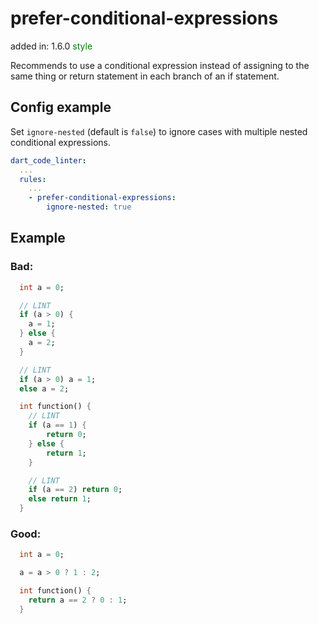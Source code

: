 # prefer-conditional-expressions
added in: 1.6.0 <span style="color: green">style</span>

Recommends to use a conditional expression instead of assigning to the same thing or return statement in each branch of an if statement.

## Config example
Set `ignore-nested` (default is `false`) to ignore cases with multiple nested conditional expressions.
```yaml
dart_code_linter:
  ...
  rules:
    ...
    - prefer-conditional-expressions:
        ignore-nested: true
```
## Example
### Bad:
```dart
  int a = 0;

  // LINT
  if (a > 0) {
    a = 1;
  } else {
    a = 2;
  }

  // LINT
  if (a > 0) a = 1;
  else a = 2;

  int function() {
    // LINT
    if (a == 1) {
        return 0;
    } else {
        return 1;
    }

    // LINT
    if (a == 2) return 0;
    else return 1;
  }
```
### Good:
```dart
  int a = 0;

  a = a > 0 ? 1 : 2;

  int function() {
    return a == 2 ? 0 : 1;
  }
```
